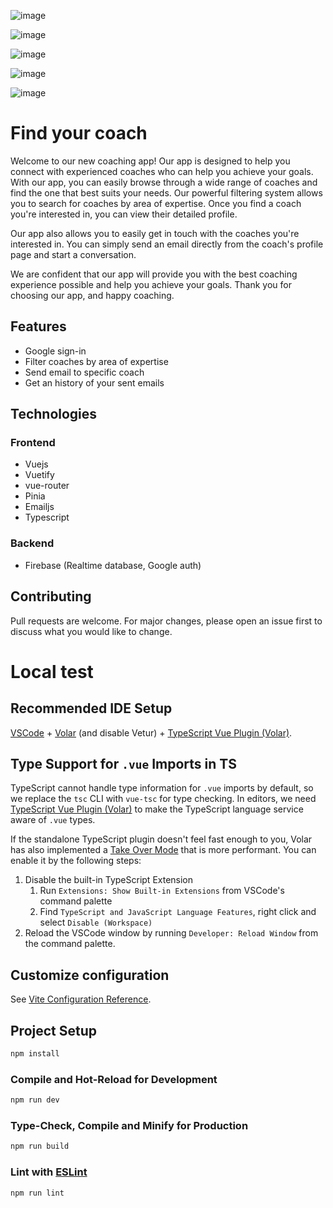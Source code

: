 ![image](https://img.shields.io/badge/Vue.js-35495E?style=for-the-badge&logo=vuedotjs&logoColor=4FC08D)

![image](https://img.shields.io/badge/Vite-B73BFE?style=for-the-badge&logo=vite&logoColor=FFD62E)

![image](https://img.shields.io/badge/Vuetify-1867C0?style=for-the-badge&logo=vuetify&logoColor=white)

![image](https://img.shields.io/badge/firebase-ffca28?style=for-the-badge&logo=firebase&logoColor=black)

![image](https://img.shields.io/badge/TypeScript-007ACC?style=for-the-badge&logo=typescript&logoColor=white)

# Find your coach

Welcome to our new coaching app! Our app is designed to help you connect with experienced coaches who can help you achieve your goals. With our app, you can easily browse through a wide range of coaches and find the one that best suits your needs. Our powerful filtering system allows you to search for coaches by area of expertise. Once you find a coach you're interested in, you can view their detailed profile.

Our app also allows you to easily get in touch with the coaches you're interested in. You can simply send an email directly from the coach's profile page and start a conversation.

We are confident that our app will provide you with the best coaching experience possible and help you achieve your goals. Thank you for choosing our app, and happy coaching.

## Features

- Google sign-in
- Filter coaches by area of expertise
- Send email to specific coach
- Get an history of your sent emails

## Technologies

### Frontend

- Vuejs
- Vuetify
- vue-router
- Pinia
- Emailjs
- Typescript

### Backend

- Firebase (Realtime database, Google auth)

## Contributing

Pull requests are welcome. For major changes, please open an issue first
to discuss what you would like to change.

# Local test

## Recommended IDE Setup

[VSCode](https://code.visualstudio.com/) + [Volar](https://marketplace.visualstudio.com/items?itemName=Vue.volar) (and disable Vetur) + [TypeScript Vue Plugin (Volar)](https://marketplace.visualstudio.com/items?itemName=Vue.vscode-typescript-vue-plugin).

## Type Support for `.vue` Imports in TS

TypeScript cannot handle type information for `.vue` imports by default, so we replace the `tsc` CLI with `vue-tsc` for type checking. In editors, we need [TypeScript Vue Plugin (Volar)](https://marketplace.visualstudio.com/items?itemName=Vue.vscode-typescript-vue-plugin) to make the TypeScript language service aware of `.vue` types.

If the standalone TypeScript plugin doesn't feel fast enough to you, Volar has also implemented a [Take Over Mode](https://github.com/johnsoncodehk/volar/discussions/471#discussioncomment-1361669) that is more performant. You can enable it by the following steps:

1. Disable the built-in TypeScript Extension
   1. Run `Extensions: Show Built-in Extensions` from VSCode's command palette
   2. Find `TypeScript and JavaScript Language Features`, right click and select `Disable (Workspace)`
2. Reload the VSCode window by running `Developer: Reload Window` from the command palette.

## Customize configuration

See [Vite Configuration Reference](https://vitejs.dev/config/).

## Project Setup

```sh
npm install
```

### Compile and Hot-Reload for Development

```sh
npm run dev
```

### Type-Check, Compile and Minify for Production

```sh
npm run build
```

### Lint with [ESLint](https://eslint.org/)

```sh
npm run lint
```
